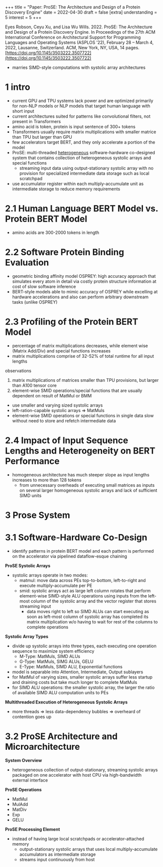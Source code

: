 +++
title = "Paper: ProSE: The Architecture and Design of a Protein Discovery Engine"
date = 2022-04-30
draft = false
[extra]
understanding = 5
interest = 5
+++

Eyes Robson, Ceyu Xu, and Lisa Wu Wills. 2022. ProSE: The Architecture
and Design of a Protein Discovery Engine. In Proceedings of the 27th ACM
International Conference on Architectural Support for Programming Languages
and Operating Systems (ASPLOS ’22), February 28 – March 4, 2022, Lausanne,
Switzerland. ACM, New York, NY, USA, 14 pages. 
[https://doi.org/10.1145/3503222.3507722](https://doi.org/10.1145/3503222.3507722)

- marries SIMD-style computations with systolic array architectures

# 1 intro
- current GPU and TPU systems lack power and are optimized primarily for non-NLP models or NLP models that target human language with short input
- current architectures suited for patterns like convolutional filters, not present in Transformers
- amino acid is token, protein is input sentence of 300+ tokens
- Transformers usually require matrix multiplications with smaller matrice than TPU but larger than GPU
- few accelerators target BERT, and they only accelerate a portion of the model
- ProSE: multi-threaded [heterogeneous](https://en.wikipedia.org/wiki/Heterogeneous_System_Architecture) software-hardware co-designed system that contains collection of heterogeneous systolic arrays and special functions
  - streaming input data using output-stationary systolic array with no provision for specialized intermediate data storage such as local scratchpad
- use accumulator register within each multiply-accumulate unit as intermediate storage to reduce memory requirements

# 2.1 Human Language BERT Model vs. Protein BERT Model
- amino acids are 300-2000 tokens in length

# 2.2 Software Protein Binding Evaluation
- geometric binding affinity model OSPREY: high accuracy approach that simulates every atom in detail via costly protein structure information at cost of slow software inference
- BERT-style models able to mimic accuracy of OSPREY while excelling at hardware accelerations and also can perform arbitrary downstream tasks (unlike OSPREY)

# 2.3 Profiling of the Protein BERT Model
- percentage of matrix multiplications decreases, while element wise (Matrix Add/Div) and special functions increases
- matrix multiplications comprise of 32-52% of total runtime for all input lengths

observations
1) matrix multiplications of matrices smaller than TPU provisions, but larger than A100 tensor core
2) element-wise SMID operations/special functions that are usually dependent on result of MatMul or BMM

- use smaller and varying sized systolic arrays
- left-ration-capable systolic arrays => MatMuls 
- element-wise SMID operations or special functions in single data slow without need to store and refetch intermediate data

# 2.4 Impact of Input Sequence Lengths and Heterogeneity on BERT Performance
- homogeneous architecture has much steeper slope as input lengths increases to more than 128 tokens
  - from unnecessary overheads of executing small matrices as inputs on several larger homogeneous systolic arrays and lack of sufficient SIMD units 

# 3 Prose System
# 3.1 Software-Hardware Co-Design
- identify patterns in protein BERT model and each pattern is performed on the accelerator via pipelined dataflow-esque chaining 

**ProSE Systolic Arrays**
- systolic arrays operate in two modes: 
  - matmul: move data across PEs top-to-bottom, left-to-right and execute multiply-accumulate per PE  
  - smid: systolic arrays act as large left column rotates that perform element-wise SIMD-style ALU operations  using inputs from the left-most column of the systolic array and the vector register that stores streaming input
    - data moves right to left so SIMD ALUs can start executing as soon as left-most column of systolic array has completed its matrix multiplication w/o having to wait for rest of the columns to complete operations

**Systolic Array Types**
- divide up systolic arrays into three types, each executing one operation sequence to maximize system efficiency
  - M-Type: MatMuls, SIMD ALUs
  - G-Type: MatMuls, SIMG ALUs, GELU
  - E-Type: MatMuls, SIMD ALU, Exponential functions
- model is separable into Attention, Intermediate, Output sublayers
- for MatMul of varying sizes, smaller systolic arrays suffer less startup and draining costs but take much longer to complete MatMuls
- for SIMD ALU operations: the smaller systolic array, the larger the ratio of available SIMD ALU computation units to PEs

**Multithreaded Execution of Heterogeneous Systolic Arrays**
- more threads => less data-dependency bubbles => overheard of contention goes up

# 3.2 ProSE Architecture and Microarchitecture
**System Overview**
- heterogeneous collection of output-stationary, streaming systolic arrays packaged on one accelerator with host CPU via high-bandwidth external interface

**ProSE Operations**
- MatMul
- MulAdd
- MatDiv
- Exp
- GELU

**ProSE Processing Element**
- instead of having large local scratchpads or accelerator-attached memory
  - output-stationary systolic arrays that uses local multiply-accumulate accumulators as intermediate storage
  - streams input continuously from host

